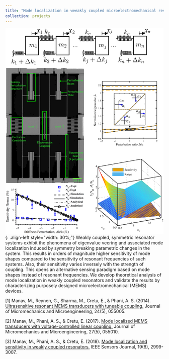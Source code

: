 ```yaml
---
title: "Mode localization in weeakly coupled microelectromechanical resonators"
collection: projects
---
```


![styled-image](/images/modeLocalizedSensing.png){: .align-left style="width: 30%;"} Weakly coupled, symmetric resonator systems exhibit the phenomena of eigenvalue veering and associated mode localization induced by symmetry breaking parametric changes in the system. This results in orders of magnitude higher sensitivity of mode shapes compared to the sensitivity of resonant frequencies of such systems. Also, their sensitivity varies inversely with the strength of coupling. This opens an alternative sensing paradigm based on mode shapes instead of resonant frequencies. We develop theoretical analysis of mode localization in weakly coupled resonators and validate the results by characterizing purposely designed microelectromechanical (MEMS) devices.

[1] Manav, M., Reynen, G., Sharma, M., Cretu, E., & Phani, A. S. (2014). <u><a href="https://iopscience.iop.org/article/10.1088/0960-1317/24/5/055005/meta?casa_token=8gblmHlpWl0AAAAA:W-OuRxyWymVDNTVEqWb-iwI2J5cGKeZbWxDXJTSiR9EVjGmdd45mu_t9DiIh6qxQ8Yd0Mp6096RnkPLqzbCWj9Pf5R8">Ultrasensitive resonant MEMS transducers with tuneable coupling</a>.</u> Journal of Micromechanics and Microengineering, 24(5), 055005.

[2] Manav, M., Phani, A. S., & Cretu, E. (2017). <u><a href="https://iopscience.iop.org/article/10.1088/1361-6439/aa6652/meta?casa_token=kFdsi5WLP0EAAAAA:ZveKLSWkzsYbm6YS5zl61ulvrcAf48og-R9QQg_cPNiwakanOKpBe2b8DRPW8iMsWavHgyhbLCMnJpWGXxCBmsFHP1E">Mode localized MEMS transducers with voltage-controlled linear coupling</a>.</u> Journal of Micromechanics and Microengineering, 27(5), 055010.

[3] Manav, M., Phani, A. S., & Cretu, E. (2018). <u><a href="https://ieeexplore.ieee.org/abstract/document/8588308?casa_token=1QEEqy1goCEAAAAA:tEEObTJDQksnz_reKMkqXIwdDK2jJ3XmXciUiAj5kZMkvB_WnQTmfvQsVgTDj7fPnPMANfR4Ig">Mode localization and sensitivity in weakly coupled resonators</a>.</u> IEEE Sensors Journal, 19(8), 2999-3007.